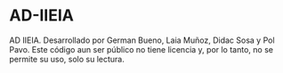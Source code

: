 # AD-IIEIA
AD IIEIA. Desarrollado por German Bueno, Laia Muñoz, Didac Sosa y Pol Pavo. Este código aun ser público no tiene licencia y, por lo tanto, no se permite su uso, solo su lectura.
